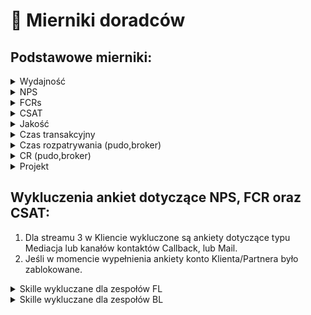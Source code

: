 # 📏 Mierniki doradców

## Podstawowe mierniki:

<details>

<summary>Wydajność</summary>

Suma rozwiązanych spraw przez sumę czasu spędzonego na statusie transakcyjnym. Od sumy czasu transakcyjnego odejmowana jest suma czasu IDLE, czyli czasu, kiedy doradca był na statusie gotowy, ale nie wpadła mu żadna sprawa.\
\- Dla obszaru Klienta do sumy rozwiązanych spraw dodawana jest suma konsultacji eksperckich z wagą 1.5 oraz suma konsultacji slack, również z wagą 1.5.\
\- Dla obszaru partnera do sumy rozwiązanych spraw dodawana jest suma konsultacji eksperckich z wagą 1.5.

Wykluczenia:\
DLa zespołów FL od wolumenu rozwiązanych spraw odejmujemy sprawy reklamacyjne, a od czasu transakcyjnego czas spędzony na reklamacjach.

</details>

<details>

<summary>NPS</summary>

Suma promotorów (ankiety z ocenami 9-10) minus suma detraktorów (ankiety z ocenami 0-6) przez sumę wszystkich ankiet. \
Dla obszaru Partnera, poza streamem VIP, bierzemy pod uwagę jedynie ankiety od segmentu B2C, a dla streamu VIP jedynie ankiety od segmentu VIP lub ze skilli VIPTOP.

</details>

<details>

<summary>FCRs</summary>

Suma odpowiedzi ‘TAK’ na pytanie ‘Was case resolved’ przez sumę wszystkich ankiet.\
Dla streamu VIP jedynie ankiety od segmentu VIP lub ze skilli VIPTOP.

</details>

<details>

<summary>CSAT</summary>

Suma pozytywnych odpowiedzi na dwa pytania: ‘answers\_comprehensibility’ oraz ’employee\_involvement’ przez sumę wszystkich ankiet.\
Dla streamu VIP jedynie ankiety od segmentu VIP lub ze skilli VIPTOP.

</details>

<details>

<summary>Jakość</summary>

Suma ocen bardzo dobrych przez sumę wszystkich ocen z monitoringów. Pod uwagę bierzemy jedynie rodzaj oceny Próbka. Nie jest brana pod uwagę Weryfikacja lidera.\
Dodatkowo:\
Zdanie Testów Wiedzy jest warunkiem koniecznym zaliczenia celu Jakość w raporcie premiowym:\
entry 50 -> 70% ocen bdb w monitoringach +  zaliczone wszystkie TW\
target 100 -> 80% ocen bdb w monitoringach +  zaliczone wszystkie TW\
boost 125 -> 90% ocen bdb w monitoringach + zaliczone wszystkie TW\
boost 150 -> 100% ocen bdb w monitoringach + zaliczone wszystkie TW

</details>

<details>

<summary>Czas transakcyjny </summary>

Suma czasu spędzonego na statusie transakcyjnym przez sumę czasu total.

</details>

<details>

<summary>Czas rozpatrywania (pudo,broker)</summary>

Średni czas od przekierowania do pobrania sprawy. \
Pudo - reklamacje One Box. Broker - reklamacje logistyczne.

</details>

<details>

<summary>CR (pudo,broker) </summary>

Średnia ilość wiadomości wysłana w jednej sprawie. \
Pudo - reklamacje One Box. Broker - reklamacje logistyczne.

</details>

<details>

<summary>Projekt </summary>

Cel rozliczany na koniec kwartału przez przełożonego, poprzez wysłanie maila z finalnym poziomem zaliczenia (entry, target, boost125%, boost150%) na alias premiowy.

</details>

## Wykluczenia ankiet dotyczące NPS, FCR oraz CSAT:

1. Dla streamu 3 w Kliencie wykluczone są ankiety dotyczące typu Mediacja lub kanałów kontaktów Callback, lub Mail.
2. Jeśli w momencie wypełnienia ankiety konto Klienta/Partnera było zablokowane.

<details>

<summary>Skille wykluczane dla zespołów FL</summary>

* KL\_OneKurier\_Reklamacje
* PA\_OneKurier\_Reklamacje
* PA\_Reklamacje\_PUDO
* KL\_Reklamacje\_PUDO
* BO\_Mediacje
* PA\_Mediacje
* PA\_Zasady
* PA\_Zasady\_CZ
* TS\_Oferta
* TS\_Prewencja
* TS\_SQM
* TS\_SQM\_CZ
* PA\_Antychurn
* PA\_Komentarze
* PA\_Komentarze\_CZ
* PA\_VIPTOP\_Komentarze
* PA\_VIPTOP\_Zasady

</details>

<details>

<summary>Skille wykluczane dla zespołów BL</summary>

* PA\_Zasady
* PA\_Zasady\_CZ
* TS\_Oferta
* TS\_Prewencja
* TS\_SQM
* TS\_SQM\_CZ
* PA\_Antychurn
* PA\_Komentarze
* PA\_Komentarze\_CZ
* PA\_VIPTOP\_Komentarze
* PA\_VIPTOP\_Zasady

\


</details>

